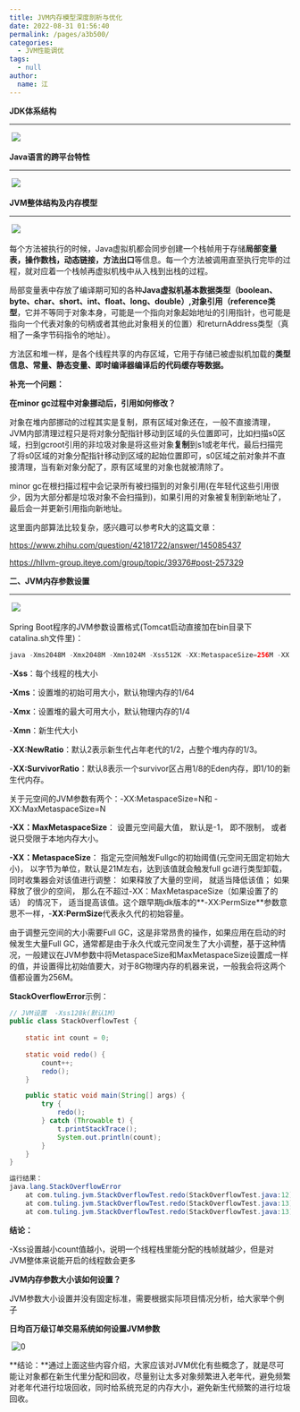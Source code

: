 ```yaml
---
title: JVM内存模型深度剖析与优化
date: 2022-08-31 01:56:40
permalink: /pages/a3b500/
categories: 
  - JVM性能调优
tags: 
  - null
author: 
  name: 江
---
```

**JDK体系结构**

------

​    ![](https://img.jssjqd.cn/note/20220915013659.png)

**Java语言的跨平台特性**

------

​    ![](https://img.jssjqd.cn/note/20220915013719.png)

**JVM整体结构及内存模型**

------

​    ![](https://img.jssjqd.cn/note/20220915013812.png)

每个方法被执行的时候，Java虚拟机都会同步创建一个栈帧用于存储**局部变量表，操作数栈，动态链接，方法出口**等信息。每一个方法被调用直至执行完毕的过程，就对应着一个栈帧再虚拟机栈中从入栈到出栈的过程。

局部变量表中存放了编译期可知的各种**Java虚拟机基本数据类型（boolean、byte、char、short、int、float、long、double）,对象引用（reference类型**，它并不等同于对象本身，可能是一个指向对象起始地址的引用指针，也可能是指向一个代表对象的句柄或者其他此对象相关的位置）和returnAddress类型（真相了一条字节码指令的地址）。

方法区和堆一样，是各个线程共享的内存区域，它用于存储已被虚拟机加载的**类型信息、常量、静态变量、即时编译器编译后的代码缓存等数据。**

**补充一个问题：**

**在minor gc过程中对象挪动后，引用如何修改？**

对象在堆内部挪动的过程其实是复制，原有区域对象还在，一般不直接清理，JVM内部清理过程只是将对象分配指针移动到区域的头位置即可，比如扫描s0区域，扫到gcroot引用的非垃圾对象是将这些对象**复制**到s1或老年代，最后扫描完了将s0区域的对象分配指针移动到区域的起始位置即可，s0区域之前对象并不直接清理，当有新对象分配了，原有区域里的对象也就被清除了。

minor gc在根扫描过程中会记录所有被扫描到的对象引用(在年轻代这些引用很少，因为大部分都是垃圾对象不会扫描到)，如果引用的对象被复制到新地址了，最后会一并更新引用指向新地址。

这里面内部算法比较复杂，感兴趣可以参考R大的这篇文章：

https://www.zhihu.com/question/42181722/answer/145085437

https://hllvm-group.iteye.com/group/topic/39376#post-257329

**二、JVM内存参数设置**

------

​    ![](https://img.jssjqd.cn/note/20220915013823.png)

Spring Boot程序的JVM参数设置格式(Tomcat启动直接加在bin目录下catalina.sh文件里)：       

```java
java -Xms2048M -Xmx2048M -Xmn1024M -Xss512K -XX:MetaspaceSize=256M -XX:MaxMetaspaceSize=256M -jar microservice-eureka-server.jar 
```

-**Xss**：每个线程的栈大小

**-Xms**：设置堆的初始可用大小，默认物理内存的1/64 

-**Xmx**：设置堆的最大可用大小，默认物理内存的1/4

-**Xmn**：新生代大小

-**XX:NewRatio**：默认2表示新生代占年老代的1/2，占整个堆内存的1/3。

-**XX:SurvivorRatio**：默认8表示一个survivor区占用1/8的Eden内存，即1/10的新生代内存。

关于元空间的JVM参数有两个：-XX:MetaspaceSize=N和 -XX:MaxMetaspaceSize=N

**-XX：MaxMetaspaceSize**： 设置元空间最大值， 默认是-1， 即不限制， 或者说只受限于本地内存大小。

**-XX：MetaspaceSize**： 指定元空间触发Fullgc的初始阈值(元空间无固定初始大小)， 以字节为单位，默认是21M左右，达到该值就会触发full gc进行类型卸载， 同时收集器会对该值进行调整： 如果释放了大量的空间， 就适当降低该值； 如果释放了很少的空间， 那么在不超过-XX：MaxMetaspaceSize（如果设置了的话） 的情况下， 适当提高该值。这个跟早期jdk版本的**-XX:PermSize**参数意思不一样，-**XX:PermSize**代表永久代的初始容量。

由于调整元空间的大小需要Full GC，这是非常昂贵的操作，如果应用在启动的时候发生大量Full GC，通常都是由于永久代或元空间发生了大小调整，基于这种情况，一般建议在JVM参数中将MetaspaceSize和MaxMetaspaceSize设置成一样的值，并设置得比初始值要大，对于8G物理内存的机器来说，一般我会将这两个值都设置为256M。

**StackOverflowError**示例：             

```java
// JVM设置  -Xss128k(默认1M)
public class StackOverflowTest {
    
    static int count = 0;
    
    static void redo() {
        count++;
        redo();
    }

    public static void main(String[] args) {
        try {
            redo();
        } catch (Throwable t) {
            t.printStackTrace();
            System.out.println(count);
        }
    }
}

运行结果：
java.lang.StackOverflowError
	at com.tuling.jvm.StackOverflowTest.redo(StackOverflowTest.java:12)
	at com.tuling.jvm.StackOverflowTest.redo(StackOverflowTest.java:13)
	at com.tuling.jvm.StackOverflowTest.redo(StackOverflowTest.java:13)
```

   

**结论：**

-Xss设置越小count值越小，说明一个线程栈里能分配的栈帧就越少，但是对JVM整体来说能开启的线程数会更多

**JVM内存参数大小该如何设置？**

JVM参数大小设置并没有固定标准，需要根据实际项目情况分析，给大家举个例子

**日均百万级订单交易系统如何设置JVM参数**

​    ![0](https://note.youdao.com/yws/public/resource/ad3d29fc27ff8bd44e9a2448d3e2706d/xmlnote/A9B29CFFCC0047898C261EE9443F25E3/94575)

**结论：**通过上面这些内容介绍，大家应该对JVM优化有些概念了，就是尽可能让对象都在新生代里分配和回收，尽量别让太多对象频繁进入老年代，避免频繁对老年代进行垃圾回收，同时给系统充足的内存大小，避免新生代频繁的进行垃圾回收。

